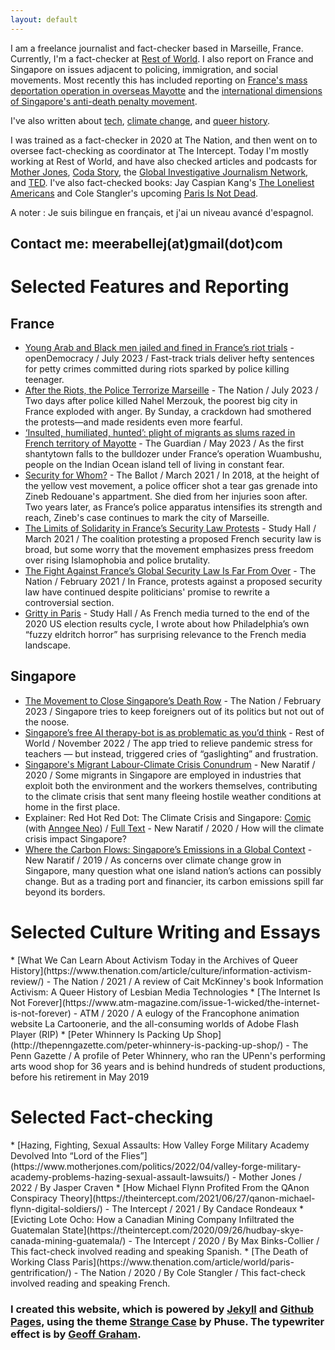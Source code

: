 ```yaml
---
layout: default
---
```

I am a freelance journalist and fact-checker based in Marseille, France. Currently, I'm a fact-checker at [Rest of World](https://restofworld.org/). I also report on France and Singapore on issues adjacent to policing, immigration, and social movements. Most recently this has included reporting on [France's mass deportation operation in overseas Mayotte](https://www.theguardian.com/global-development/2023/may/31/insulted-humiliated-hunted-plight-of-migrants-as-slums-razed-in-french-territory-of-mayotte) and the [international dimensions of Singapore's anti-death penalty movement](https://www.thenation.com/article/world/singapore-death-penalty/).

I've also written about [tech](https://restofworld.org/2022/free-therapy-chatbots-singapore/), [climate change](https://newnaratif.com/singapores-migrant-labour-climate-crisis-conundrum/), and [queer history](https://www.thenation.com/article/culture/information-activism-review/).

I was trained as a fact-checker in 2020 at The Nation, and then went on to oversee fact-checking as coordinator at The Intercept. Today I'm mostly working at Rest of World, and have also checked articles and podcasts for [Mother Jones](https://www.motherjones.com/), [Coda Story](https://www.codastory.com/), the [Global Investigative Journalism Network](https://gijn.org/), and [TED](https://www.ted.com/). I've also fact-checked books: Jay Caspian Kang's [The Loneliest Americans](https://www.newyorker.com/books/under-review/searching-for-coherence-in-asian-america) and Cole Stangler's upcoming [Paris Is Not Dead](https://thenewpress.com/books/paris-not-dead).

A noter : Je suis bilingue en français, et j'ai un niveau avancé d'espagnol.

## Contact me: meerabellej(at)gmail(dot)com

<h1 id="writing">Selected Features and Reporting </h1>
<h2>France</h2>

* [Young Arab and Black men jailed and fined in France’s riot trials](https://www.opendemocracy.net/en/5050/france-riots-nahel-marseille-arab-black-race-police-violence-trial/) - openDemocracy / July 2023 / Fast-track trials deliver hefty sentences for petty crimes committed during riots sparked by police killing teenager.
* [After the Riots, the Police Terrorize Marseille](https://www.thenation.com/article/world/france-marseille-police-nahel/) - The Nation / July 2023 / Two days after police killed Nahel Merzouk, the poorest big city in France exploded with anger. By Sunday, a crackdown had smothered the protests—and made residents even more fearful.
* [‘Insulted, humiliated, hunted’: plight of migrants as slums razed in French territory of Mayotte](https://www.theguardian.com/global-development/2023/may/31/insulted-humiliated-hunted-plight-of-migrants-as-slums-razed-in-french-territory-of-mayotte) - The Guardian / May 2023 / As the first shantytown falls to the bulldozer under France’s operation Wuambushu, people on the Indian Ocean island tell of living in constant fear.
* [Security for Whom?](https://www.theballot.world/articles/security-for-who) - The Ballot / March 2021 / In 2018, at the height of the yellow vest movement,  a police officer shot a tear gas grenade into Zineb Redouane's appartment. She died from her injuries soon after. Two years later, as France’s police apparatus intensifies its strength and reach, Zineb's case continues to mark the city of Marseille.
* [The Limits of Solidarity in France’s Security Law Protests](https://studyhall.xyz/the-limits-of-solidarity-in-frances-global-security-law-protests/) - Study Hall / March 2021 / The coalition protesting a proposed French security law is broad, but some worry that the movement emphasizes press freedom over rising Islamophobia and police brutality.
* [The Fight Against France’s Global Security Law Is Far From Over](https://www.thenation.com/article/world/france-global-security-law/) -  The Nation / February 2021 / In France, protests against a proposed security law have continued despite politicians' promise to rewrite a controversial section.
* [Gritty in Paris](https://studyhall.xyz/gritty-in-paris/) -  Study Hall / As French media turned to the end of the 2020 US election results cycle, I wrote about how Philadelphia’s own “fuzzy eldritch horror” has surprising relevance to the French media landscape.

<h2>Singapore</h2>

* [The Movement to Close Singapore’s Death Row](https://www.thenation.com/article/world/singapore-death-penalty/) - The Nation / February 2023 / Singapore tries to keep foreigners out of its politics but not out of the noose.
* [Singapore’s free AI therapy-bot is as problematic as you’d think](https://restofworld.org/2022/free-therapy-chatbots-singapore/) - Rest of World / November 2022 / The app tried to relieve pandemic stress for teachers — but instead, triggered cries of “gaslighting” and frustration.
* [Singapore's Migrant Labour-Climate Crisis Conundrum](https://newnaratif.com/journalism/singapores-migrant-labour-climate-crisis-conundrum/share/zrrenoryyrw/2d08bc9b3d2cf3228920c550a4310c86) - New Naratif / 2020 / Some migrants in Singapore are employed in industries that exploit both the environment and the workers themselves, contributing to the climate crisis that sent many fleeing hostile weather conditions at home in the first place.
* Explainer: Red Hot Red Dot: The Climate Crisis and Singapore: [Comic](https://newnaratif.com/comic/red-hot-red-dot-the-climate-crisis-and-singapore/) (with [Anngee Neo](https://www.anngee.sg/)) / [Full Text](https://newnaratif.com/research/explainer-the-climate-crisis-and-singapore/) - New Naratif / 2020 / How will the climate crisis impact Singapore?
* [Where the Carbon Flows: Singapore’s Emissions in a Global Context](https://newnaratif.com/journalism/where-the-carbon-flows-singapores-emissions-in-a-global-context/share/zrrenoryyrw/22367e845ad71c7a278473e5a2995387/) - New Naratif / 2019 / As concerns over climate change grow in Singapore, many question what one island nation’s actions can possibly change. But as a trading port and financier, its carbon emissions spill far beyond its borders.

<h1>Selected Culture Writing and Essays</h1>
* [What We Can Learn About Activism Today in the Archives of Queer History](https://www.thenation.com/article/culture/information-activism-review/) - The Nation / 2021 / A review of Cait McKinney's book Information Activism:  A Queer History of Lesbian Media Technologies
* [The Internet Is Not Forever](https://www.atm-magazine.com/issue-1-wicked/the-internet-is-not-forever) - ATM / 2020 / A eulogy of the Francophone animation website La Cartoonerie, and the all-consuming worlds of Adobe Flash Player (RIP)
* [Peter Whinnery Is Packing Up Shop](http://thepenngazette.com/peter-whinnery-is-packing-up-shop/) - The Penn Gazette / A profile of Peter Whinnery, who ran the UPenn's performing arts wood shop for 36 years and is behind hundreds of student productions, before his retirement in May 2019

<h1 id="fact-checking"> Selected Fact-checking </h1>
* [Hazing, Fighting, Sexual Assaults: How Valley Forge Military Academy Devolved Into “Lord of the Flies”](https://www.motherjones.com/politics/2022/04/valley-forge-military-academy-problems-hazing-sexual-assault-lawsuits/) - Mother Jones / 2022 / By Jasper Craven
* [How Michael Flynn Profited From the QAnon Conspiracy Theory](https://theintercept.com/2021/06/27/qanon-michael-flynn-digital-soldiers/) - The Intercept / 2021 / By Candace Rondeaux
* [Evicting Lote Ocho: How a Canadian Mining Company Infiltrated the Guatemalan State](https://theintercept.com/2020/09/26/hudbay-skye-canada-mining-guatemala/) - The Intercept / 2020 / By Max Binks-Collier / This fact-check involved reading and speaking Spanish.
* [The Death of Working Class Paris](https://www.thenation.com/article/world/paris-gentrification/) - The Nation / 2020 / By Cole Stangler / This fact-check involved reading and speaking French.


### I created this website, which is powered by [Jekyll](https://jekyllrb.com/) and  [Github Pages](https://pages.github.com/), using the theme [Strange Case](http://themes.jekyllrc.org/strangecase/) by Phuse. The typewriter effect is by [Geoff Graham](https://css-tricks.com/author/geoffgraham/).
